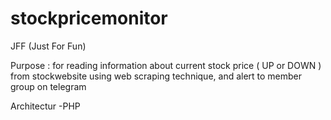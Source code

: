 # stockpricemonitor

JFF (Just For Fun)

Purpose :
for reading information about current stock price ( UP or DOWN ) from stockwebsite using web scraping technique, and alert to member group on telegram 

Architectur
-PHP
